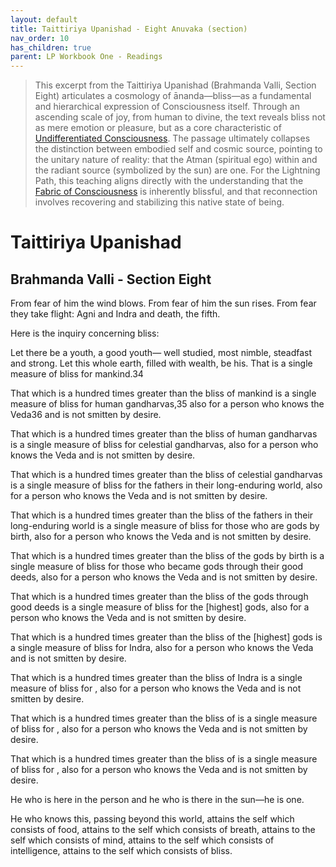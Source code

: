 ```yaml
---
layout: default
title: Taittiriya Upanishad - Eight Anuvaka (section)
nav_order: 10
has_children: true
parent: LP Workbook One - Readings
---
```


>This excerpt from the Taittiriya Upanishad (Brahmanda Valli, Section Eight) articulates a cosmology of ānanda—bliss—as a fundamental and hierarchical expression of Consciousness itself. Through an ascending scale of joy, from human to divine, the text reveals bliss not as mere emotion or pleasure, but as a core characteristic of [Undifferentiated Consciousness](https://spiritwiki.lightningpath.org/index.php/Undifferentiated_Consciousness). The passage ultimately collapses the distinction between embodied self and cosmic source, pointing to the unitary nature of reality: that the Atman (spiritual ego) within and the radiant source (symbolized by the sun) are one. For the Lightning Path, this teaching aligns directly with the understanding that the [Fabric of Consciousness](https://spiritwiki.lightningpath.org/index.php/Fabric_of_Consciousness) is inherently blissful, and that reconnection involves recovering and stabilizing this native state of being.
# Taittiriya Upanishad
## Brahmanda Valli - Section Eight 



From fear of him the wind blows.
From fear of him the sun rises.
From fear they take flight:
Agni and Indra and death, the fifth.

Here is the inquiry concerning bliss:

Let there be a youth, a good youth—
well studied, most nimble, steadfast and strong.
Let this whole earth, filled with wealth, be his.
That is a single measure of bliss for mankind.34

That which is a hundred times greater than the bliss of
mankind is a single measure of bliss
for human gandharvas,35 also for a person who
knows the Veda36 and is not smitten by desire.

That which is a hundred times greater than the bliss
of human gandharvas is a single measure of bliss
for celestial gandharvas, also for a person who
knows the Veda and is not smitten by desire.

That which is a hundred times greater than the bliss of celestial gandharvas is a single measure of bliss
for the fathers in their long-enduring world, also for a person
who knows the Veda and is not smitten by desire.

That which is a hundred times greater than the bliss
of the fathers in their long-enduring world is a single measure
of bliss for those who are gods by birth, also for a person
who knows the Veda and is not smitten by desire.

That which is a hundred times greater than the bliss
of the gods by birth is a single measure of bliss for those who
became gods through their good deeds, also for a person
who knows the Veda and is not smitten by desire.

That which is a hundred times greater than the bliss
of the gods through good deeds is a single measure of bliss
for the [highest] gods, also for a person who
knows the Veda and is not smitten by desire.

That which is a hundred times greater than the bliss
of the [highest] gods is a single measure of bliss for Indra,
also for a person who knows the Veda
and is not smitten by desire.

That which is a hundred times greater than the bliss
of Indra is a single measure of bliss for ,
also for a person who knows the Veda
and is not smitten by desire.

That which is a hundred times greater than the bliss
of  is a single measure of bliss for ,
also for a person who knows the Veda
and is not smitten by desire.

That which is a hundred times greater than the bliss
of  is a single measure of bliss for ,
also for a person who knows the Veda
and is not smitten by desire.

He who is here in the person
and he who is there in the sun—he is one.

He who knows this, passing beyond this world,
attains the self which consists of food,
attains to the self which consists of breath,
attains to the self which consists of mind,
attains to the self which consists of intelligence,
attains to the self which consists of bliss.

